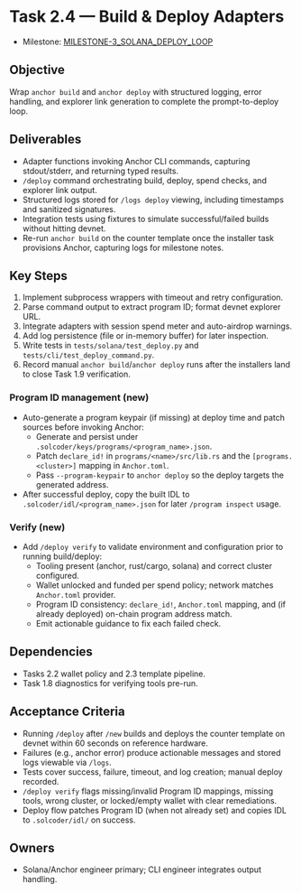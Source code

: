 # Task 2.4 — Build & Deploy Adapters

- Milestone: [MILESTONE-3_SOLANA_DEPLOY_LOOP](../milestones/MILESTONE-3_SOLANA_DEPLOY_LOOP.md)

## Objective
Wrap `anchor build` and `anchor deploy` with structured logging, error handling, and explorer link generation to complete the prompt-to-deploy loop.

## Deliverables
- Adapter functions invoking Anchor CLI commands, capturing stdout/stderr, and returning typed results.
- `/deploy` command orchestrating build, deploy, spend checks, and explorer link output.
- Structured logs stored for `/logs deploy` viewing, including timestamps and sanitized signatures.
- Integration tests using fixtures to simulate successful/failed builds without hitting devnet.
- Re-run `anchor build` on the counter template once the installer task provisions Anchor, capturing logs for milestone notes.

## Key Steps
1. Implement subprocess wrappers with timeout and retry configuration.
2. Parse command output to extract program ID; format devnet explorer URL.
3. Integrate adapters with session spend meter and auto-airdrop warnings.
4. Add log persistence (file or in-memory buffer) for later inspection.
5. Write tests in `tests/solana/test_deploy.py` and `tests/cli/test_deploy_command.py`.
6. Record manual `anchor build`/`anchor deploy` runs after the installers land to close Task 1.9 verification.

### Program ID management (new)
- Auto-generate a program keypair (if missing) at deploy time and patch sources before invoking Anchor:
  - Generate and persist under `.solcoder/keys/programs/<program_name>.json`.
  - Patch `declare_id!` in `programs/<name>/src/lib.rs` and the `[programs.<cluster>]` mapping in `Anchor.toml`.
  - Pass `--program-keypair` to `anchor deploy` so the deploy targets the generated address.
- After successful deploy, copy the built IDL to `.solcoder/idl/<program_name>.json` for later `/program inspect` usage.

### Verify (new)
- Add `/deploy verify` to validate environment and configuration prior to running build/deploy:
  - Tooling present (anchor, rust/cargo, solana) and correct cluster configured.
  - Wallet unlocked and funded per spend policy; network matches `Anchor.toml` provider.
  - Program ID consistency: `declare_id!`, `Anchor.toml` mapping, and (if already deployed) on-chain program address match.
  - Emit actionable guidance to fix each failed check.

## Dependencies
- Tasks 2.2 wallet policy and 2.3 template pipeline.
- Task 1.8 diagnostics for verifying tools pre-run.

## Acceptance Criteria
- Running `/deploy` after `/new` builds and deploys the counter template on devnet within 60 seconds on reference hardware.
- Failures (e.g., anchor error) produce actionable messages and stored logs viewable via `/logs`.
- Tests cover success, failure, timeout, and log creation; manual deploy recorded.
- `/deploy verify` flags missing/invalid Program ID mappings, missing tools, wrong cluster, or locked/empty wallet with clear remediations.
- Deploy flow patches Program ID (when not already set) and copies IDL to `.solcoder/idl/` on success.

## Owners
- Solana/Anchor engineer primary; CLI engineer integrates output handling.
